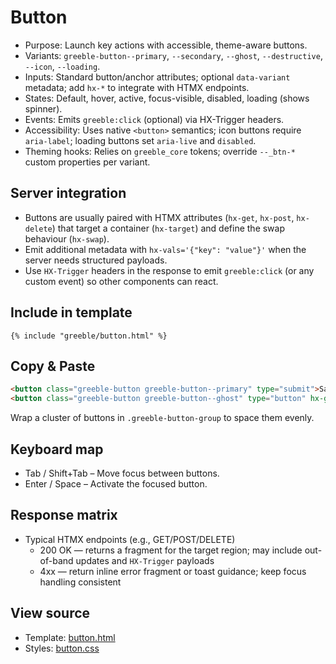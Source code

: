 # Button

- Purpose: Launch key actions with accessible, theme-aware buttons.
- Variants: `greeble-button--primary`, `--secondary`, `--ghost`, `--destructive`, `--icon`, `--loading`.
- Inputs: Standard button/anchor attributes; optional `data-variant` metadata; add `hx-*` to integrate with HTMX endpoints.
- States: Default, hover, active, focus-visible, disabled, loading (shows spinner).
- Events: Emits `greeble:click` (optional) via HX-Trigger headers.
- Accessibility: Uses native `<button>` semantics; icon buttons require `aria-label`; loading buttons set `aria-live` and `disabled`.
- Theming hooks: Relies on `greeble_core` tokens; override `--_btn-*` custom properties per variant.

## Server integration

- Buttons are usually paired with HTMX attributes (`hx-get`, `hx-post`, `hx-delete`) that target a
  container (`hx-target`) and define the swap behaviour (`hx-swap`).
- Emit additional metadata with `hx-vals='{"key": "value"}'` when the server needs structured
  payloads.
- Use `HX-Trigger` headers in the response to emit `greeble:click` (or any custom event) so other
  components can react.

## Include in template

```jinja
{% include "greeble/button.html" %}
```

## Copy & Paste

```html
<button class="greeble-button greeble-button--primary" type="submit">Save changes</button>
<button class="greeble-button greeble-button--ghost" type="button" hx-get="/modal/example" hx-target="#modal-root">Preview</button>
```

Wrap a cluster of buttons in `.greeble-button-group` to space them evenly.

## Keyboard map

- Tab / Shift+Tab – Move focus between buttons.
- Enter / Space – Activate the focused button.

## Response matrix

- Typical HTMX endpoints (e.g., GET/POST/DELETE)
  - 200 OK — returns a fragment for the target region; may include out-of-band updates and `HX-Trigger` payloads
  - 4xx — return inline error fragment or toast guidance; keep focus handling consistent

## View source

- Template: [button.html](https://github.com/Bakobiibizo/greeble/blob/main/packages/greeble_components/components/button/templates/button.html)
- Styles: [button.css](https://github.com/Bakobiibizo/greeble/blob/main/packages/greeble_components/components/button/static/button.css)
